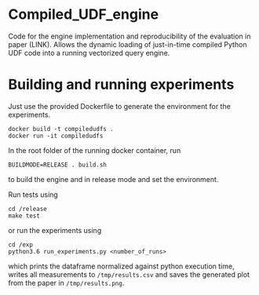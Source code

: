 # Compiled_UDF_engine
Code for the engine implementation and reproducibility of the evaluation in paper (LINK). Allows the dynamic loading of just-in-time compiled Python UDF code into a running vectorized query engine. 

# Building and running experiments
Just use the provided Dockerfile to generate the environment for the experiments.
```
docker build -t compiledudfs .
docker run -it compiledudfs
```
In the root folder of the running docker container, run 
```
BUILDMODE=RELEASE . build.sh
```
to build the engine and in release mode and set the environment.

Run tests using 
```
cd /release 
make test
```
or run the experiments using
```
cd /exp
python3.6 run_experiments.py <number_of_runs>
```
which prints the dataframe normalized against python execution time, writes all measurements to `/tmp/results.csv` and saves the generated plot from the paper in `/tmp/results.png`.
